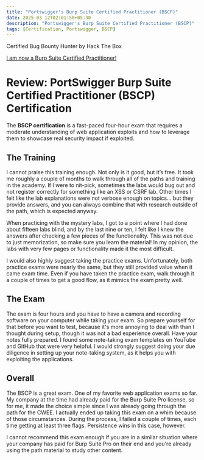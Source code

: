 ```yaml
---
title: "Portswigger's Burp Suite Certified Practitioner (BSCP)"
date: 2025-03-12T02:01:58+05:30
description: "Portswigger's Burp Suite Certified Practitioner (BSCP)"
tags: [Certification, Portswigger, BSCP]
---
```


Certified Bug Bounty Hunter by Hack The Box

​[​I am now a Burp Suite Certified Practitioner!](https://portswigger.net/web-security/e/c/86c22c6eaae65974)

# Review: PortSwigger Burp Suite Certified Practitioner (BSCP) Certification

The **BSCP certification** is a fast-paced four-hour exam that requires a moderate understanding of web application exploits and how to leverage them to showcase real security impact if exploited.

## The Training

I cannot praise this training enough. Not only is it good, but it’s free. It took me roughly a couple of months to walk through all of the paths and training in the academy. If I were to nit-pick, sometimes the labs would bug out and not register correctly for something like an XSS or CSRF lab. Other times I felt like the lab explanations were not verbose enough on topics... but they provide answers, and you can always combine that with research outside of the path, which is expected anyway.

When practicing with the mystery labs, I got to a point where I had done about fifteen labs blind, and by the last nine or ten, I felt like I knew the answers after checking a few pieces of the functionality. This was not due to just memorization, so make sure you learn the material! In my opinion, the labs with very few pages or functionality made it the most difficult.

I would also highly suggest taking the practice exams. Unfortunately, both practice exams were nearly the same, but they still provided value when it came exam time. Even if you have taken the practice exam, walk through it a couple of times to get a good flow, as it mimics the exam pretty well.

## The Exam

The exam is four hours and you have to have a camera and recording software on your computer while taking your exam. So prepare yourself for that before you want to test, because it's more annoying to deal with than I thought during setup, though it was not a bad experience overall. Have your notes fully prepared. I found some note-taking exam templates on YouTube and GitHub that were very helpful. I would strongly suggest doing your due diligence in setting up your note-taking system, as it helps you with exploiting the applications.

## Overall

The BSCP is a great exam. One of my favorite web application exams so far. My company at the time had already paid for the Burp Suite Pro license, so for me, it made the choice simple since I was already going through the path for the CWEE. I actually ended up taking this exam on a whim because of those circumstances. During the process, I failed a couple of times, each time getting at least three flags. Persistence wins in this case, however.

I cannot recommend this exam enough if you are in a similar situation where your company has paid for Burp Suite Pro on their end and you're already using the path material to study other content.
